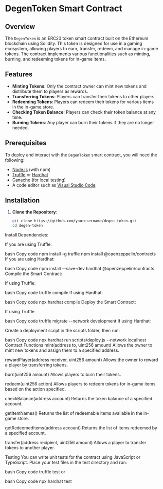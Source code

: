 # DegenToken Smart Contract

## Overview

The `DegenToken` is an ERC20 token smart contract built on the Ethereum blockchain using Solidity. This token is designed for use in a gaming ecosystem, allowing players to earn, transfer, redeem, and manage in-game tokens. The contract implements various functionalities such as minting, burning, and redeeming tokens for in-game items.

## Features

- **Minting Tokens**: Only the contract owner can mint new tokens and distribute them to players as rewards.
- **Transferring Tokens**: Players can transfer their tokens to other players.
- **Redeeming Tokens**: Players can redeem their tokens for various items in the in-game store.
- **Checking Token Balance**: Players can check their token balance at any time.
- **Burning Tokens**: Any player can burn their tokens if they are no longer needed.

## Prerequisites

To deploy and interact with the `DegenToken` smart contract, you will need the following:

- [Node.js](https://nodejs.org/) (with npm)
- [Truffle](https://www.trufflesuite.com/truffle) or [Hardhat](https://hardhat.org/)
- [Ganache](https://www.trufflesuite.com/ganache) (for local testing)
- A code editor such as [Visual Studio Code](https://code.visualstudio.com/)

## Installation

1. **Clone the Repository**:

   ```bash
   git clone https://github.com/yourusername/degen-token.git
   cd degen-token
Install Dependencies:

If you are using Truffle:

bash
Copy code
npm install -g truffle
npm install @openzeppelin/contracts
If you are using Hardhat:

bash
Copy code
npm install --save-dev hardhat @openzeppelin/contracts
Compile the Smart Contract:

If using Truffle:

bash
Copy code
truffle compile
If using Hardhat:

bash
Copy code
npx hardhat compile
Deploy the Smart Contract:

If using Truffle:

bash
Copy code
truffle migrate --network development
If using Hardhat:

Create a deployment script in the scripts folder, then run:

bash
Copy code
npx hardhat run scripts/deploy.js --network localhost
Contract Functions
mint(address to, uint256 amount)
Allows the owner to mint new tokens and assign them to a specified address.

rewardPlayer(address receiver, uint256 amount)
Allows the owner to reward a player by transferring tokens.

burn(uint256 amount)
Allows players to burn their tokens.

redeem(uint256 action)
Allows players to redeem tokens for in-game items based on the action specified.

checkBalance(address account)
Returns the token balance of a specified account.

getItemNames()
Returns the list of redeemable items available in the in-game store.

getRedeemedItems(address account)
Returns the list of items redeemed by a specified account.

transfer(address recipient, uint256 amount)
Allows a player to transfer tokens to another player.

Testing
You can write unit tests for the contract using JavaScript or TypeScript. Place your test files in the test directory and run:

bash
Copy code
truffle test
or

bash
Copy code
npx hardhat test
